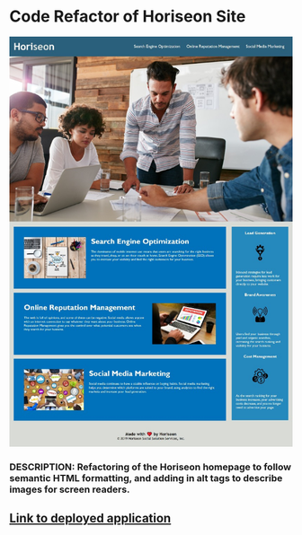 # Code Refactor of Horiseon Site

<img src="./develop/assets/images/fullpage-screenshot-resize.jpg" alt="screenshot of page" />

### **DESCRIPTION:** Refactoring of the Horiseon homepage to follow semantic HTML formatting, and adding in alt tags to describe images for screen readers. ###

## [Link to deployed application](https://jshmtchll.github.io/weekly-challenge-one/.) ##

